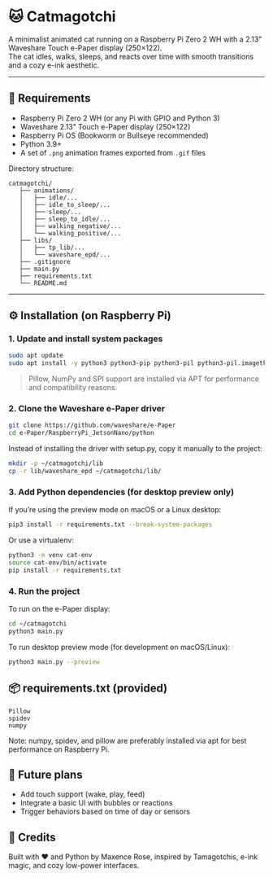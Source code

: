 # 🐱 Catmagotchi

A minimalist animated cat running on a Raspberry Pi Zero 2 WH with a 2.13" Waveshare Touch e-Paper display (250×122).  
The cat idles, walks, sleeps, and reacts over time with smooth transitions and a cozy e-ink aesthetic.

---

## 🧰 Requirements

- Raspberry Pi Zero 2 WH (or any Pi with GPIO and Python 3)
- Waveshare 2.13" Touch e-Paper display (250×122)
- Raspberry Pi OS (Bookworm or Bullseye recommended)
- Python 3.9+
- A set of `.png` animation frames exported from `.gif` files

Directory structure:

```
catmagotchi/
   ├── animations/
   │   ├── idle/...
   │   ├── idle_to_sleep/...
   │   ├── sleep/...
   │   ├── sleep_to_idle/...
   │   ├── walking_negative/...
   │   └── walking_positive/...
   ├── libs/
   │   ├── tp_lib/...
   │   └── waveshare_epd/...
   ├── .gitignore
   ├── main.py
   ├── requirements.txt
   └── README.md
```

---

## ⚙️ Installation (on Raspberry Pi)

### 1. Update and install system packages

```bash
sudo apt update
sudo apt install -y python3 python3-pip python3-pil python3-pil.imagetk python3-numpy python3-spidev python3-tk git
```

> Pillow, NumPy and SPI support are installed via APT for performance and compatibility reasons.

### 2. Clone the Waveshare e-Paper driver

```bash
git clone https://github.com/waveshare/e-Paper
cd e-Paper/RaspberryPi_JetsonNano/python
```

Instead of installing the driver with setup.py, copy it manually to the project:

```bash
mkdir -p ~/catmagotchi/lib
cp -r lib/waveshare_epd ~/catmagotchi/lib/
```

### 3. Add Python dependencies (for desktop preview only)

If you’re using the preview mode on macOS or a Linux desktop:

```bash
pip3 install -r requirements.txt --break-system-packages
```

Or use a virtualenv:

```bash
python3 -m venv cat-env
source cat-env/bin/activate
pip install -r requirements.txt
```

### 4. Run the project

To run on the e-Paper display:

```bash
cd ~/catmagotchi
python3 main.py
```

To run desktop preview mode (for development on macOS/Linux):

```bash
python3 main.py --preview
```

## 📦 requirements.txt (provided)

```
Pillow
spidev
numpy
```

Note: numpy, spidev, and pillow are preferably installed via apt for best performance on Raspberry Pi.

## 🧠 Future plans

- Add touch support (wake, play, feed)
- Integrate a basic UI with bubbles or reactions
- Trigger behaviors based on time of day or sensors

## 🐾 Credits

Built with ❤️ and Python by Maxence Rose, inspired by Tamagotchis, e-ink magic, and cozy low-power interfaces.